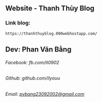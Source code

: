 ## Website - Thanh Thùy Blog

### Link blog:
```bash
https://thanhthuyblog.000webhostapp.com/
```

## Dev: Phan Văn Bằng
###### Facebook: fb.com/it0902
###### Github: github.com/ilyouu
###### Email: pvbang23092002@gmail.com
